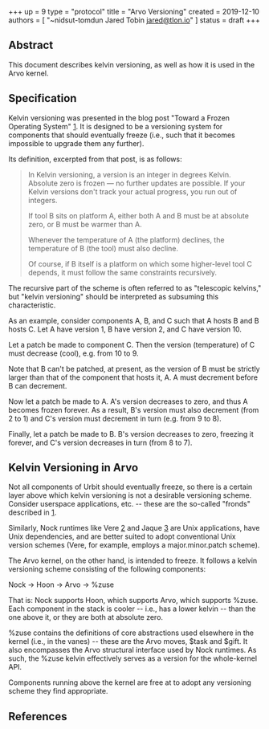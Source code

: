 +++
up = 9
type = "protocol"
title = "Arvo Versioning"
created = 2019-12-10
authors = [
  "~nidsut-tomdun Jared Tobin <jared@tlon.io>"
]
status = draft
+++

## Abstract

This document describes kelvin versioning, as well as how it is used in the
Arvo kernel.

## Specification

Kelvin versioning was presented in the blog post "Toward a Frozen Operating
System" [1][1].  It is designed to be a versioning system for components that
should eventually freeze (i.e., such that it becomes impossible to upgrade them
any further).

Its definition, excerpted from that post, is as follows:

> In Kelvin versioning, a version is an integer in degrees Kelvin. Absolute
> zero is frozen — no further updates are possible. If your Kelvin versions
> don't track your actual progress, you run out of integers.
>
> If tool B sits on platform A, either both A and B must be at absolute zero,
> or B must be warmer than A.
>
> Whenever the temperature of A (the platform) declines, the temperature of B
> (the tool) must also decline.
>
> Of course, if B itself is a platform on which some higher-level tool C
> depends, it must follow the same constraints recursively.

The recursive part of the scheme is often referred to as "telescopic kelvins,"
but "kelvin versioning" should be interpreted as subsuming this characteristic.

As an example, consider components A, B, and C such that A hosts B and B hosts
C.  Let A have version 1, B have version 2, and C have version 10.

Let a patch be made to component C.  Then the version (temperature) of C must
decrease (cool), e.g. from 10 to 9.

Note that B can't be patched, at present, as the version of B must be strictly
larger than that of the component that hosts it, A.  A must decrement before B
can decrement.

Now let a patch be made to A.  A's version decreases to zero, and thus A
becomes frozen forever.  As a result, B's version must also decrement (from 2
to 1) and C's version must decrement in turn (e.g. from 9 to 8).

Finally, let a patch be made to B.  B's version decreases to zero, freezing it
forever, and C's version decreases in turn (from 8 to 7).

## Kelvin Versioning in Arvo

Not all components of Urbit should eventually freeze, so there is a certain
layer above which kelvin versioning is not a desirable versioning scheme.
Consider userspace applications, etc. -- these are the so-called "fronds"
described in [1][1].

Similarly, Nock runtimes like Vere [2][2] and Jaque [3][3] are Unix
applications, have Unix dependencies, and are better suited to adopt
conventional Unix version schemes (Vere, for example, employs a
major.minor.patch scheme).

The Arvo kernel, on the other hand, is intended to freeze.  It follows a kelvin
versioning scheme consisting of the following components:

  Nock -> Hoon -> Arvo -> %zuse

That is: Nock supports Hoon, which supports Arvo, which supports %zuse.  Each
component in the stack is cooler -- i.e., has a lower kelvin -- than the one
above it, or they are both at absolute zero.

%zuse contains the definitions of core abstractions used elsewhere in the
kernel (i.e., in the vanes) -- these are the Arvo moves, $task and $gift.  It
also encompasses the Arvo structural interface used by Nock runtimes.  As such,
the %zuse kelvin effectively serves as a version for the whole-kernel API.

Components running above the kernel are free at to adopt any versioning scheme
they find appropriate.

## References

[1]: https://urbit.org/blog/toward-a-frozen-operating-system/
[2]: https://github.com/urbit/urbit/tree/master/pkg/urbit
[3]: https://github.com/frodwith/jaque

